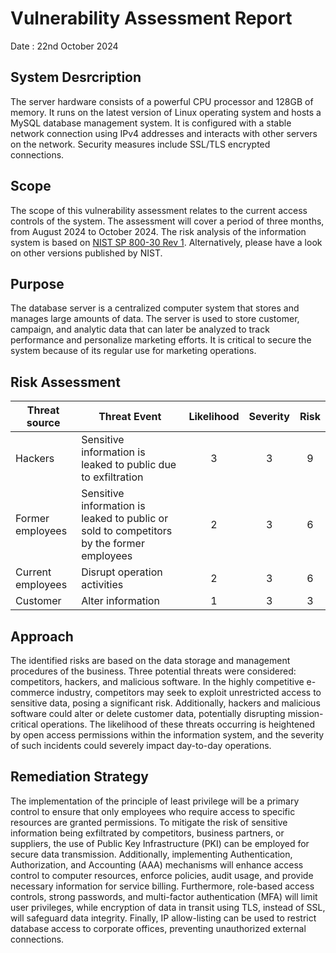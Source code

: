 # Vulnerability Assessment Report 

Date : 22nd October 2024

## System Desrcription
The server hardware consists of a powerful CPU processor and 128GB of memory. It runs on the latest version of Linux operating system and hosts a MySQL database management system. It is configured with a stable network connection using IPv4 addresses and interacts with other servers on the network. Security measures include SSL/TLS encrypted connections.   

## Scope
The scope of this vulnerability assessment relates to the current access controls of the system. The assessment will cover a period of three months, from August 2024 to October 2024. The risk analysis of the information system is based on [NIST SP 800-30 Rev 1](https://csrc.nist.gov/pubs/sp/800/30/r1/final). Alternatively, please have a look on other versions published by NIST. 

## Purpose
The database server is a centralized computer system that stores and manages large amounts of data. The server is used to store customer, campaign, and analytic data that can later be analyzed to track performance and personalize marketing efforts. It is critical to secure the system because of its regular use for marketing operations.

## Risk Assessment
| Threat source | Threat Event | Likelihood | Severity | Risk |
| --- | --- | :---: | :---: | :---: | 
| Hackers | Sensitive information is leaked to public due to exfiltration | 3 | 3 | 9|
| Former employees | Sensitive information is leaked to public or sold to competitors by the former employees | 2 | 3 | 6 |
| Current employees | Disrupt operation activities | 2 | 3 | 6 |
| Customer | Alter information | 1 | 3 | 3| 

## Approach 
The identified risks are based on the data storage and management procedures of the business. Three potential threats were considered: competitors, hackers, and malicious software. In the highly competitive e-commerce industry, competitors may seek to exploit unrestricted access to sensitive data, posing a significant risk. Additionally, hackers and malicious software could alter or delete customer data, potentially disrupting mission-critical operations. The likelihood of these threats occurring is heightened by open access permissions within the information system, and the severity of such incidents could severely impact day-to-day operations.

## Remediation Strategy
The implementation of the principle of least privilege will be a primary control to ensure that only employees who require access to specific resources are granted permissions. To mitigate the risk of sensitive information being exfiltrated by competitors, business partners, or suppliers, the use of Public Key Infrastructure (PKI) can be employed for secure data transmission. Additionally, implementing Authentication, Authorization, and Accounting (AAA) mechanisms will enhance access control to computer resources, enforce policies, audit usage, and provide necessary information for service billing. Furthermore, role-based access controls, strong passwords, and multi-factor authentication (MFA) will limit user privileges, while encryption of data in transit using TLS, instead of SSL, will safeguard data integrity. Finally, IP allow-listing can be used to restrict database access to corporate offices, preventing unauthorized external connections.
